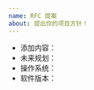 ```yaml
---
name: RFC 提案
about: 提出你的项目方针！
---
```


<!--RFC 提案，在这里写一些项目方针-->
- 添加内容：
- 未来规划：
- 操作系统：
- 软件版本：
<!--建议看看新版是否添加-->